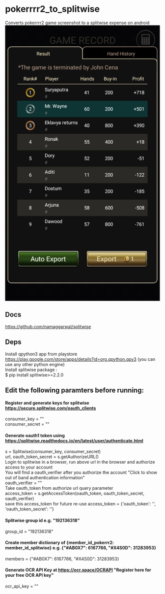 # pokerrrr2_to_splitwise
Converts pokerrrr2 game screenshot to a splitwise expense on android
![Pokerrrr 2 Screenshot](screenshot.jpeg)

## Docs
https://github.com/namaggarwal/splitwise

## Deps
Install qpython3 app from playstore https://play.google.com/store/apps/details?id=org.qpython.qpy3 (you can use any other python engine)\
Install splitwise package :\
$ pip install splitwise>=2.2.0

## Edit the following paramters before running:
#### Register and generate keys for splitwise https://secure.splitwise.com/oauth_clients
consumer_key = ""
\
consumer_secret = ""

#### Generate oauth1 token using https://splitwise.readthedocs.io/en/latest/user/authenticate.html
s = Splitwise(consumer_key, consumer_secret)
\
url, oauth_token_secret = s.getAuthorizeURL()
\
Login to splitwise in a browser, run above url in the browser and authorize access to your account
\
You will find a oauth_verifier after you authorize the account "Click to show out of band authentication information"
\
oauth_verifier = ""
\
Take oauth_token from authorize url query parameter
\
access_token = s.getAccessToken(oauth_token, oauth_token_secret, oauth_verifier)
\
save this access_token for future re-use access_token = {'oauth_token': '', 'oauth_token_secret': ''}

#### Splitwise group id e.g. "192136318"
group_id = "192136318"

#### Create member dictionary of {member_id_pokerrr2: member_id_splitwise} e.g. {"#AB0X7": 6167766, "#X4S0D": 31283953}
members = {"#AB0X7": 6167766, "#X4S0D": 31283953}

#### Generate OCR API Key at https://ocr.space/OCRAPI "Register here for your free OCR API key"
ocr_api_key = ""

